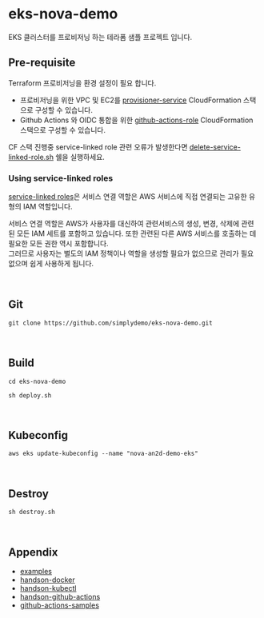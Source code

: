 # eks-nova-demo

EKS 클러스터를 프로비저닝 하는 테라폼 샘플 프로젝트 입니다.

## Pre-requisite
Terraform 프로비저닝을 환경 설정이 필요 합니다.

- 프로비저닝을 위한 VPC 및 EC2를 [provisioner-service](https://github.com/chiwooiac/cloudformation-stacks/blob/main/src/service/provisioner/HELP.md) CloudFormation 스택으로 구성할 수 있습니다. 
- Github Actions 와 OIDC 통합을 위한 [github-actions-role](https://github.com/chiwooiac/cloudformation-stacks/blob/main/src/iam-role/github-actions-role/HELP.md) CloudFormation 스택으로 구성할 수 있습니다. 

CF 스택 진행중 service-linked role 관련 오류가 발생한다면 [delete-service-linked-role.sh](./docs/delete-service-linked-role.sh) 쉘을 실행하세요.


### Using service-linked roles

[service-linked roles](https://docs.aws.amazon.com/IAM/latest/UserGuide/using-service-linked-roles.html)은 서비스 연결 역할은 AWS 서비스에 직접 연결되는 고유한 유형의 IAM 역할입니다.

서비스 연결 역할은 AWS가 사용자를 대신하여 관련서비스의 생성, 변경, 삭제에 관련된 모든 IAM 세트를 포함하고 있습니다. 또한 관련된 다른 AWS 서비스를 호출하는 데 필요한 모든 권한 역시 포함합니다.  
그러므로 사용자는 별도의 IAM 정책이나 역할을 생성할 필요가 없으므로 관리가 필요 없으며 쉽게 사용하게 됩니다.

<br>

## Git

```
git clone https://github.com/simplydemo/eks-nova-demo.git
```

<br>

## Build

```
cd eks-nova-demo

sh deploy.sh
```

<br>

## Kubeconfig

```
aws eks update-kubeconfig --name "nova-an2d-demo-eks"
```

<br>

## Destroy

```
sh destroy.sh
```

<br>

## Appendix

- [examples](./docs/example.md)
- [handson-docker](./docs/handson/docker-handson.md)
- [handson-kubectl](./docs/handson/eks-kubectl-handson.md)
- [handson-github-actions](./docs/handson/github-actions-handson.md)
- [github-actions-samples](https://github.com/simplydemo/hello-reactjs)